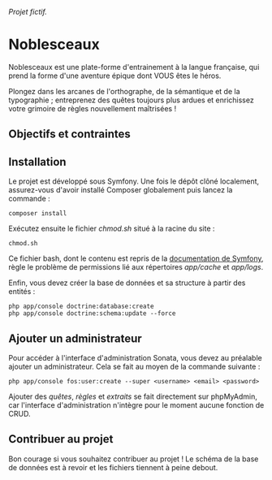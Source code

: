 *Projet fictif.*

# Noblesceaux

Noblesceaux est une plate-forme d'entrainement à la langue française, qui prend la forme d'une aventure épique dont VOUS êtes le héros.

Plongez dans les arcanes de l'orthographe, de la sémantique et de la typographie ; entreprenez des quêtes toujours plus ardues et enrichissez votre grimoire de règles nouvellement maîtrisées !

## Objectifs et contraintes

## Installation

Le projet est développé sous Symfony. Une fois le dépôt clôné localement, assurez-vous d'avoir installé Composer globalement puis lancez la commande :

    composer install

Exécutez ensuite le fichier *chmod.sh* situé à la racine du site :

    chmod.sh

Ce fichier bash, dont le contenu est repris de la [documentation de Symfony](https://symfony.com/doc/current/book/installation.html#book-installation-permissions), règle le problème de permissions lié aux répertoires *app/cache* et *app/logs*.

Enfin, vous devez créer la base de données et sa structure à partir des entités :

    php app/console doctrine:database:create
    php app/console doctrine:schema:update --force

## Ajouter un administrateur

Pour accéder à l'interface d'administration Sonata, vous devez au préalable ajouter un administrateur. Cela se fait au moyen de la commande suivante :

    php app/console fos:user:create --super <username> <email> <password>

Ajouter des *quêtes*, *règles* et *extraits* se fait directement sur phpMyAdmin, car l'interface d'administration n'intègre pour le moment aucune fonction de CRUD.

## Contribuer au projet

Bon courage si vous souhaitez contribuer au projet ! Le schéma de la base de données est à revoir et les fichiers tiennent à peine debout.